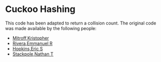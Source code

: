 # Cuckoo Hashing

This code has been adapted to return a collision count.  The original code was made available by the following people:

* [Mitroff,Kristopher](km121@zips.uakron.edu)* [Rivera,Emmanuel R](err31@zips.uakron.edu)* [Hopkins,Eric S](esh28@zips.uakron.edu)* [Stackpole,Nathan T](nts23@zips.uakron.edu)
